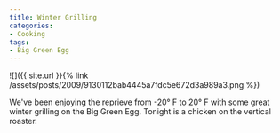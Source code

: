 ```yaml
---
title: Winter Grilling
categories:
- Cooking
tags:
- Big Green Egg
---
```


![]({{ site.url }}{% link /assets/posts/2009/9130112bab4445a7fdc5e672d3a989a3.png %})
  



We've been enjoying the reprieve from -20° F to 20° F with some great winter grilling on the Big Green Egg. Tonight is a chicken on the vertical roaster.
